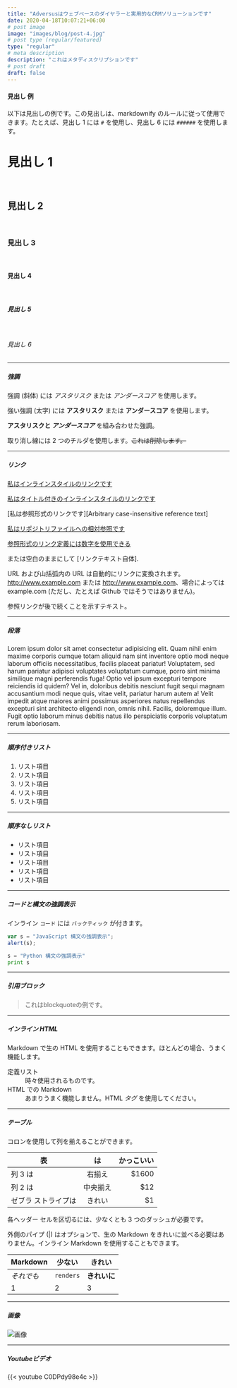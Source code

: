 ```yaml
---
title: "Adversusはウェブベースのダイヤラーと実用的なCRMソリューションです"
date: 2020-04-18T10:07:21+06:00
# post image
image: "images/blog/post-4.jpg"
# post type (regular/featured)
type: "regular"
# meta description
description: "これはメタディスクリプションです"
# post draft
draft: false
---
```



#### 見出し 例

以下は見出しの例です。この見出しは、markdownify のルールに従って使用できます。たとえば、見出し 1 には `#` を使用し、見出し 6 には `######` を使用します。

# 見出し 1 
<br>

## 見出し 2 

<br>

### 見出し 3 

<br>

#### 見出し 4 

<br>

##### 見出し 5 

<br>

###### 見出し 6


<hr>

##### 強調

強調 (斜体) には *アスタリスク* または _アンダースコア_ を使用します。

強い強調 (太字) には **アスタリスク** または __アンダースコア__ を使用します。

**アスタリスクと _アンダースコア_** を組み合わせた強調。

取り消し線には 2 つのチルダを使用します。~~これは削除します。~~

<hr>

##### リンク
[私はインラインスタイルのリンクです](https://www.google.com)

[私はタイトル付きのインラインスタイルのリンクです](https://www.google.com "Google's Homepage")

[私は参照形式のリンクです][Arbitrary case-insensitive reference text]

[私はリポジトリファイルへの相対参照です](../blob/master/LICENSE)

[参照形式のリンク定義には数字を使用できる][1]

または空白のままにして [リンクテキスト自体].

URL および山括弧内の URL は自動的にリンクに変換されます。
http://www.example.com または <http://www.example.com>、場合によっては
example.com (ただし、たとえば Github ではそうではありません)。

参照リンクが後で続くことを示すテキスト。

[任意の大文字と小文字を区別しない参照テキスト]: https://www.themefisher.com
[1]: https://gethugothemes.com
[リンク テキスト自体]: https://www.getjekyllthemes.com

<hr>

##### 段落

Lorem ipsum dolor sit amet consectetur adipisicing elit. Quam nihil enim maxime corporis cumque totam aliquid nam sint inventore optio modi neque laborum officiis necessitatibus, facilis placeat pariatur! Voluptatem, sed harum pariatur adipisci voluptates voluptatum cumque, porro sint minima similique magni perferendis fuga! Optio vel ipsum excepturi tempore reiciendis id quidem? Vel in, doloribus debitis nesciunt fugit sequi magnam accusantium modi neque quis, vitae velit, pariatur harum autem a! Velit impedit atque maiores animi possimus asperiores natus repellendus excepturi sint architecto eligendi non, omnis nihil. Facilis, doloremque illum. Fugit optio laborum minus debitis natus illo perspiciatis corporis voluptatum rerum laboriosam.

<hr>

##### 順序付きリスト

1. リスト項目
2. リスト項目
3. リスト項目
4. リスト項目
5. リスト項目

<hr>

##### 順序なしリスト

* リスト項目
* リスト項目
* リスト項目
* リスト項目
* リスト項目

<hr>

##### コードと構文の強調表示

インライン `コード` には `バックティック` が付きます。

```javascript
var s = "JavaScript 構文の強調表示";
alert(s);
```
 
```python
s = "Python 構文の強調表示"
print s
```

<hr>

##### 引用ブロック

> これはblockquoteの例です。

<hr>

##### インライン HTML

Markdown で生の HTML を使用することもできます。ほとんどの場合、うまく機能します。

<dl>
<dt>定義リスト</dt>
<dd>時々使用されるものです。</dd>

<dt>HTML での Markdown</dt>
<dd>あまりうまく機能しません。HTML <em>タグ</em> を使用してください。</dd>
</dl>


<hr>

##### テーブル

コロンを使用して列を揃えることができます。

| 表 | は | かっこいい |
| ------------- |:-------------:| -----:|
| 列 3 は | 右揃え | $1600 |
| 列 2 は | 中央揃え | $12 |
| ゼブラ ストライプは | きれい | $1 |

各ヘッダー セルを区切るには、少なくとも 3 つのダッシュが必要です。

外側のパイプ (|) はオプションで、生の Markdown をきれいに並べる必要はありません。インライン Markdown を使用することもできます。

Markdown | 少ない | きれい
--- | --- | ---
*それでも* | `renders` | **きれいに**
1 | 2 | 3

<hr>

##### 画像

![画像](../../images/blog/post-6.jpg)

<hr>

##### Youtubeビデオ

{{< youtube C0DPdy98e4c >}}